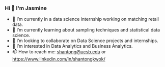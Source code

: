 ### Hi 👋  I'm Jasmine


- 🔭 I’m currently in a data science internship working on matching retail data. 
- 🌱 I’m currently learning about sampling techniques and statistical data science. 
- 👯 I’m looking to collaborate on Data Science projects and internships. 
- 🤔 I’m interested in Data Analytics and Business Analytics. 
- 📫 How to reach me: shantong@ucsb.edu or https://www.linkedin.com/in/shantongkwok/

